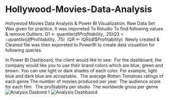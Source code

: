 # Hollywood-Movies-Data-Analysis
Hollywood Movies Data Analysis & Power BI Visualization.
Raw Data Set Was given for practice. 
It was imporeted To Rstudio To find  following values & remove Outliers.
Q1 <- quantile(df$Profitability, .25) 
Q3 <- quantile(df$Profitability, .75) 
IQR <- IQR(df$Profitability) 
Newly created & Cleaned file was then exporeted to PowerBI to create data vizualtion for following queries.

In Power BI Dashboard, the client would like to see: 
For the dashboard, the company would like you to use their brand colors which are blue, green and brown. 
You can use light or dark shades of each color.
For example, light blue and dark blue are acceptable. 
The average Rotten Tomatoes ratings of each genre
The number of movies produced per year 
The audience score for each film  
The profitability per studio 
The worldwide gross per genre 
![Analysis Dasbord 1](https://user-images.githubusercontent.com/119512038/208076370-8fc871ea-e8a5-4ccd-8336-ce6a24408f3d.PNG)
![Analysis Dashbaord](https://user-images.githubusercontent.com/119512038/208076520-8a96e5d7-dedf-47c2-878c-72be8aae444a.PNG)




